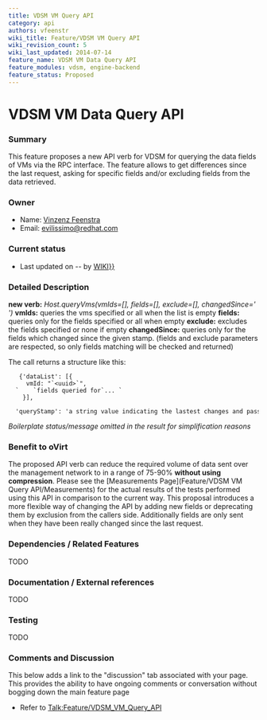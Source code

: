 ```yaml
---
title: VDSM VM Query API
category: api
authors: vfeenstr
wiki_title: Feature/VDSM VM Query API
wiki_revision_count: 5
wiki_last_updated: 2014-07-14
feature_name: VDSM VM Data Query API
feature_modules: vdsm, engine-backend
feature_status: Proposed
---
```


# VDSM VM Data Query API

### Summary

This feature proposes a new API verb for VDSM for querying the data fields of VMs via the RPC interface. The feature allows to get differences since the last request, asking for specific fields and/or excluding fields from the data retrieved.

### Owner

*   Name: [ Vinzenz Feenstra](User:Evilissimo)
*   Email: <evilissimo@redhat.com>

### Current status

*   Last updated on -- by [ WIKI}}](User:{{urlencode:{{REVISIONUSER}})

### Detailed Description

**new verb:** *Host.queryVms(vmIds=[], fields=[], exclude=[], changedSince=' ')* **vmIds:** queries the vms specified or all when the list is empty **fields:** queries only for the fields specified or all when empty **exclude:** excludes the fields specified or none if empty **changedSince:** queries only for the fields which changed since the given stamp. (fields and exclude parameters are respected, so only fields matching will be checked and returned)

The call returns a structure like this:

       {'dataList': [{
         vmId: "`<uuid>`",
      `    `fields queried for`... `
        }],
        'queryStamp': 'a string value indicating the lastest changes and passed to changedSince in a follow up request'}

*Boilerplate status/message omitted in the result for simplification reasons*

### Benefit to oVirt

The proposed API verb can reduce the required volume of data sent over the management network to in a range of 75-90% **without using compression**. Please see the [Measurements Page](Feature/VDSM VM Query API/Measurements) for the actual results of the tests performed using this API in comparison to the current way. This proposal introduces a more flexible way of changing the API by adding new fields or deprecating them by exclusion from the callers side. Additionally fields are only sent when they have been really changed since the last request.

### Dependencies / Related Features

TODO

### Documentation / External references

TODO

### Testing

TODO

### Comments and Discussion

This below adds a link to the "discussion" tab associated with your page. This provides the ability to have ongoing comments or conversation without bogging down the main feature page

*   Refer to <Talk:Feature/VDSM_VM_Query_API>
